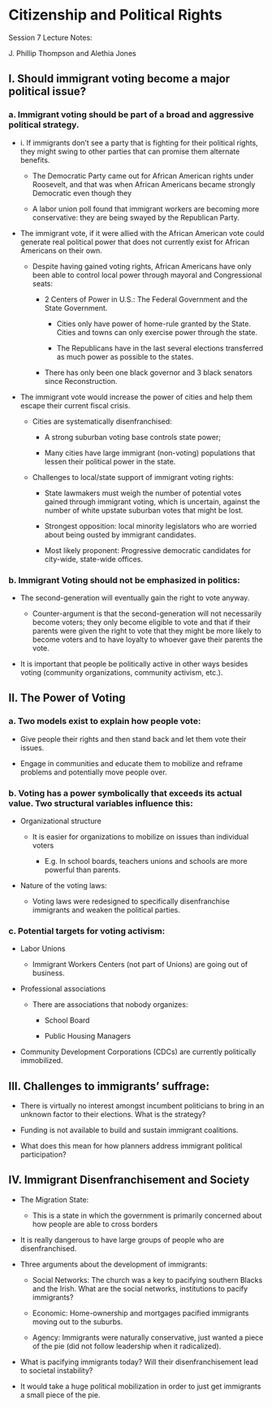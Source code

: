 # Citizenship and Political Rights 

Session 7 Lecture Notes: 

J. Phillip Thompson and Alethia Jones 

## I. Should immigrant voting become a major political issue? 

### a. Immigrant voting should be part of a broad and aggressive political strategy. 

- i. If immigrants don’t see a party that is fighting for their political rights, they might swing to other parties that can promise them alternate benefits.  

    -  The Democratic Party came out for African American rights under Roosevelt, and that was when African Americans became strongly Democratic even though they  

    -  A labor union poll found that immigrant workers are becoming more conservative: they are being swayed by the Republican Party.  

-  The immigrant vote, if it were allied with the African American vote could generate real political power that does not currently exist for African Americans on their own.  

    -  Despite having gained voting rights, African Americans have only been able to control local power through mayoral and Congressional seats:  

        - 2 Centers of Power in U.S.: The Federal Government and the State Government.  

            -  Cities only have power of home-rule granted by the State. Cities and towns can only exercise power through the state.  

            -  The Republicans have in the last several elections transferred as much power as possible to the states. 

        - There has only been one black governor and 3 black senators since Reconstruction. 

- The immigrant vote would increase the power of cities and help them escape their current fiscal crisis.  

    -  Cities are systematically disenfranchised: 

        - A strong suburban voting base controls state power; 

        - Many cities have large immigrant (non-voting) populations that lessen their political power in the state. 

    -  Challenges to local/state support of immigrant voting rights: 

        - State lawmakers must weigh the number of potential votes gained through immigrant voting, which is uncertain, against the number of white upstate suburban votes that might be lost.  

        - Strongest opposition: local minority legislators who are worried about being ousted by immigrant candidates.  

        - Most likely proponent: Progressive democratic candidates for city-wide, state-wide offices. 

### b. Immigrant Voting should not be emphasized in politics:  

-  The second-generation will eventually gain the right to vote anyway.  

    -  Counter-argument is that the second-generation will not necessarily become voters; they only become eligible to vote and that if their parents were given the right to vote that they might be more likely to become voters and to have loyalty to whoever gave their parents the vote.  

-  It is important that people be politically active in other ways besides voting (community organizations, community activism, etc.). 

## II. The Power of Voting 

### a. Two models exist to explain how people vote:  

- Give people their rights and then stand back and let them vote their issues. 

-  Engage in communities and educate them to mobilize and reframe problems and potentially move people over.  

### b. Voting has a power symbolically that exceeds its actual value. Two structural variables influence this: 

- Organizational structure 

    -  It is easier for organizations to mobilize on issues than individual voters  

        - E.g. In school boards, teachers unions and schools are more powerful than parents. 

-  Nature of the voting laws: 

    -  Voting laws were redesigned to specifically disenfranchise immigrants and weaken the political parties. 

### c. Potential targets for voting activism: 

- Labor Unions 

    -  Immigrant Workers Centers (not part of Unions) are going out of business.  

-  Professional associations  

    -  There are associations that nobody organizes: 

        - School Board 

        - Public Housing Managers 

- Community Development Corporations (CDCs) are currently politically immobilized. 

## III. Challenges to immigrants’ suffrage:  

- There is virtually no interest amongst incumbent politicians to bring in an unknown factor to their elections. What is the strategy? 

- Funding is not available to build and sustain immigrant coalitions. 

- What does this mean for how planners address immigrant political participation? 

## IV. Immigrant Disenfranchisement and Society 

- The Migration State: 

    - This is a state in which the government is primarily concerned about how people are able to cross borders 

- It is really dangerous to have large groups of people who are disenfranchised. 

- Three arguments about the development of immigrants: 

    - Social Networks: The church was a key to pacifying southern Blacks and the Irish. What are the social networks, institutions to pacify immigrants? 

    -  Economic: Home-ownership and mortgages pacified immigrants moving out to the suburbs. 

    -  Agency: Immigrants were naturally conservative, just wanted a piece of the pie (did not follow leadership when it radicalized).  

- What is pacifying immigrants today? Will their disenfranchisement lead to societal instability? 

- It would take a huge political mobilization in order to just get immigrants a small piece of the pie.  
